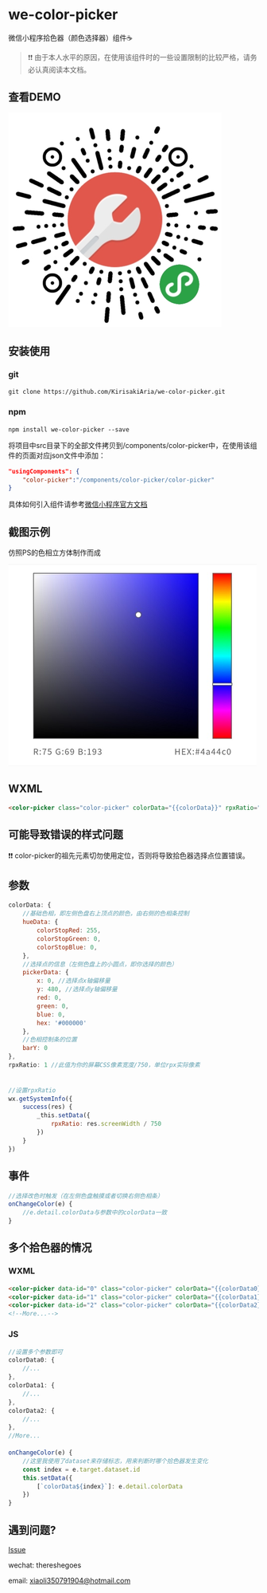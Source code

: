 # we-color-picker

微信小程序拾色器（颜色选择器）组件☕

> ❗❗ 由于本人水平的原因，在使用该组件时的一些设置限制的比较严格，请务必认真阅读本文档。

## 查看DEMO

![小插件库](images/qr.jpg)

## 安装使用

### git

```
git clone https://github.com/KirisakiAria/we-color-picker.git
```
### npm

```
npm install we-color-picker --save
```

将项目中src目录下的全部文件拷贝到/components/color-picker中，在使用该组件的页面对应json文件中添加：
```json
"usingComponents": {
    "color-picker":"/components/color-picker/color-picker"
}
```
具体如何引入组件请参考[微信小程序官方文档](https://developers.weixin.qq.com/miniprogram/dev/framework/custom-component/wxml-wxss.html)

## 截图示例

仿照PS的色相立方体制作而成

![color-picker](images/color-picker.jpg)

## WXML

```HTML
<color-picker class="color-picker" colorData="{{colorData}}" rpxRatio="{{rpxRatio}}" bindchangecolor="onChangeColor"></color-picker>
```

## 可能导致错误的样式问题
❗❗ color-picker的祖先元素切勿使用定位，否则将导致拾色器选择点位置错误。

## 参数

```javascript
colorData: {
    //基础色相，即左侧色盘右上顶点的颜色，由右侧的色相条控制
    hueData: {
        colorStopRed: 255,
        colorStopGreen: 0,
        colorStopBlue: 0,
    },
    //选择点的信息（左侧色盘上的小圆点，即你选择的颜色）
    pickerData: {
        x: 0, //选择点x轴偏移量
        y: 480, //选择点y轴偏移量
        red: 0, 
        green: 0,
        blue: 0, 
        hex: '#000000'
    },
    //色相控制条的位置
    barY: 0
},
rpxRatio: 1 //此值为你的屏幕CSS像素宽度/750，单位rpx实际像素


//设置rpxRatio
wx.getSystemInfo({
    success(res) {
        _this.setData({
            rpxRatio: res.screenWidth / 750
        })
    }
})
```

## 事件

```javascript
//选择改色时触发（在左侧色盘触摸或者切换右侧色相条）
onChangeColor(e) {
    //e.detail.colorData与参数中的colorData一致
}
```

## 多个拾色器的情况

### WXML
```HTML
<color-picker data-id="0" class="color-picker" colorData="{{colorData0}}" rpxRatio="{{rpxRatio}}" bindchangecolor="onChangeColor"></color-picker>
<color-picker data-id="1" class="color-picker" colorData="{{colorData1}}" rpxRatio="{{rpxRatio}}" bindchangecolor="onChangeColor"></color-picker>
<color-picker data-id="2" class="color-picker" colorData="{{colorData2}}" rpxRatio="{{rpxRatio}}" bindchangecolor="onChangeColor"></color-picker>
<!--More...-->
```

### JS
```javascript
//设置多个参数即可
colorData0: {
    //...
},
colorData1: {
    //...
},
colorData2: {
    //...
},
//More...

onChangeColor(e) {
    //这里我使用了dataset来存储标志，用来判断时哪个拾色器发生变化
    const index = e.target.dataset.id
    this.setData({
        [`colorData${index}`]: e.detail.colorData
    })
}
```

## 遇到问题?

[Issue](https://github.com/KirisakiAria/we-color-picker/issues)

wechat: thereshegoes 

email: xiaoli350791904@hotmail.com
